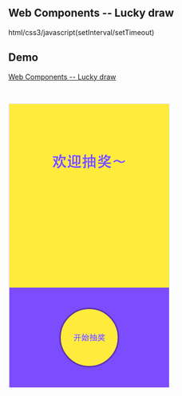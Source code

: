 ## Web Components -- Lucky draw

html/css3/javascript(setInterval/setTimeout)

## Demo
<a href="http://codepen.io/steveliao/pen/ALJXJZ" target="_blank">Web Components -- Lucky draw</a>

<br>

![tabs-img](pic.png)